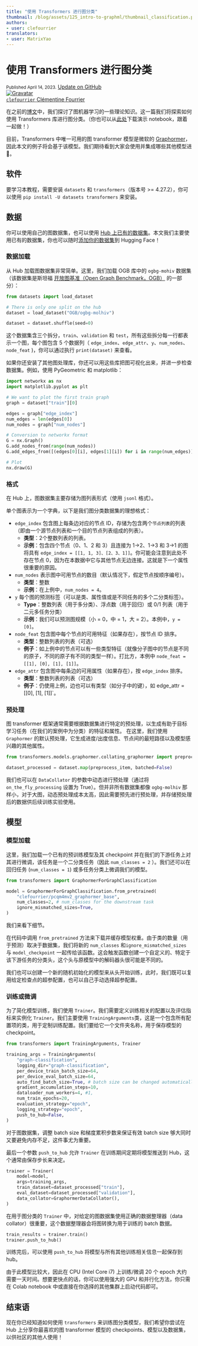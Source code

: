 ```yaml
---
title: "使用 Transformers 进行图分类" 
thumbnail: /blog/assets/125_intro-to-graphml/thumbnail_classification.png
authors:
- user: clefourrier
translators:
- user: MatrixYao
---
```


# 使用 Transformers 进行图分类

<div class="blog-metadata">
    <small>Published April 14, 2023.</small>
    <a target="_blank" class="btn no-underline text-sm mb-5 font-sans" href="https://github.com/huggingface/blog/blob/main/graphml-classification.md">
        Update on GitHub
    </a>
</div>

<div class="author-card">
    <a href="/clefourrier"> 
        <img class="avatar avatar-user" src="https://aeiljuispo.cloudimg.io/v7/https://s3.amazonaws.com/moonup/production/uploads/1644340617257-noauth.png?w=200&h=200&f=face" title="Gravatar">
        <div class="bfc">
            <code>clefourrier</code>
            <span class="fullname">Clémentine Fourrier</span>
        </div>
    </a>
</div>

在之前的[博文](https://huggingface.co/blog/intro-graphml)中，我们探讨了图机器学习的一些理论知识。这一篇我们将探索如何使用 Transformers 库进行图分类。（你也可以从[此处](https://github.com/huggingface/blog/blob/main/notebooks/graphml-classification.ipynb)下载演示 notebook，跟着一起做！）

目前，Transformers 中唯一可用的图 transformer 模型是微软的 [Graphormer](https://arxiv.org/abs/2106.05234)，因此本文的例子将会基于该模型。我们期待看到大家会使用并集成哪些其他模型进 🤗。

## 软件
要学习本教程，需要安装 `datasets` 和 `transformers`（版本号 >= 4.27.2），你可以使用 `pip install -U datasets transformers` 来安装。

## 数据
你可以使用自己的图数据集，也可以使用 [Hub 上已有的数据集](https://huggingface.co/datasets?task_categories=task_categories:graph-ml&sort=downloads)。本文我们主要使用已有的数据集，你也可以随时[添加你的数据集](https://huggingface.co/docs/datasets/upload_dataset)到 Hugging Face！

### 数据加载
从 Hub 加载图数据集非常简单。这里，我们加载 OGB 库中的 `ogbg-mohiv` 数据集（该数据集是斯坦福 [开放图基准（Open Graph Benchmark，OGB）](https://ogb.stanford.edu/) 的一部分）：

```python
from datasets import load_dataset

# There is only one split on the hub
dataset = load_dataset("OGB/ogbg-molhiv")

dataset = dataset.shuffle(seed=0)
```

这个数据集含三个拆分，`train`、`validation` 和 `test`，所有这些拆分每一行都表示一个图，每个图包含 5 个数据列（ `edge_index`、`edge_attr`、`y`、`num_nodes`、`node_feat` )，你可以通过执行 `print(dataset)` 来查看。

如果你还安装了其他图处理库，你还可以用这些库把图可视化出来，并进一步检查数据集。例如，使用 PyGeometric 和 matplotlib：

```python
import networkx as nx
import matplotlib.pyplot as plt

# We want to plot the first train graph
graph = dataset["train"][0]

edges = graph["edge_index"]
num_edges = len(edges[0])
num_nodes = graph["num_nodes"]

# Conversion to networkx format
G = nx.Graph()
G.add_nodes_from(range(num_nodes))
G.add_edges_from([(edges[0][i], edges[1][i]) for i in range(num_edges)])

# Plot
nx.draw(G)
```

### 格式
在 Hub 上，图数据集主要存储为图列表形式（使用 `jsonl` 格式）。

单个图表示为一个字典，以下是我们图分类数据集的理想格式：

- `edge_index` 包含图上每条边对应的节点 ID，存储为包含两个`节点列表`的列表（即由一个源节点列表和一个目的节点列表组成的列表）。
    - **类型**：2个整数列表的列表。
    - **示例**：包含四个节点（0、1、2 和 3）且连接为 1->2、1->3 和 3->1 的图将具有 `edge_index = [[1, 1, 3]、[2、3、1]]`。你可能会注意到此处不存在节点 0，因为在本数据中它与其他节点无边连接。这就是下一个属性很重要的原因。
- `num_nodes` 表示图中可用节点的数目（默认情况下，假定节点按顺序编号）。
    - **类型**：整数
    - **示例**：在上例中，`num_nodes = 4`。
- `y` 每个图的预测标签（可以是类、属性值或是不同任务的多个二分类标签）。
    - **Type**：整数列表（用于多分类）、浮点数（用于回归）或 0/1 列表（用于二元多任务分类）
    - **示例**：我们可以预测图规模（小 = 0，中 = 1，大 = 2）。本例中，`y = [0]`。
- `node_feat` 包含图中每个节点的可用特征（如果存在），按节点 ID 排序。
    - **类型**：整数列表的列表（可选）
    - **例子**：如上例中的节点可以有一些类型特征（就像分子图中的节点是不同的原子，不同的原子有不同的类型一样）。打比方，本例中 `node_feat = [[1], [0], [1], [1]]`。
- `edge_attr` 包含图中每条边的可用属性（如果存在），按 `edge_index` 排序。
    - **类型**：整数列表的列表（可选）
    - **例子**：仍使用上例，边也可以有类型（如分子中的键），如 edge_attr = [[0], [1], [1]]`。

### 预处理
图 transformer 框架通常需要根据数据集进行特定的预处理，以生成有助于目标学习任务（在我们的案例中为分类）的特征和属性。
在这里，我们使用 `Graphormer` 的默认预处理，它生成进度/出度信息、节点间的最短路径以及模型感兴趣的其他属性。
 
```python
from transformers.models.graphormer.collating_graphormer import preprocess_item, GraphormerDataCollator

dataset_processed = dataset.map(preprocess_item, batched=False)
```

我们也可以在 `DataCollat​​or` 的参数中动态进行预处理（通过将 `on_the_fly_processing` 设置为 True）。但并非所有数据集都像 `ogbg-molhiv` 那样小，对于大图，动态预处理成本太高，因此需要预先进行预处理，并存储预处理后的数据供后续训练实验使用。

## 模型

### 模型加载
这里，我们加载一个已有的预训练模型及其 checkpoint 并在我们的下游任务上对其进行微调，该任务是一个二分类任务（因此 `num_classes = 2` ）。我们还可以在回归任务 (`num_classes = 1`) 或多任务分类上微调我们的模型。

```python
from transformers import GraphormerForGraphClassification

model = GraphormerForGraphClassification.from_pretrained(
    "clefourrier/pcqm4mv2_graphormer_base",
    num_classes=2, # num_classes for the downstream task 
    ignore_mismatched_sizes=True,
)
```

我们来看下细节。

在代码中调用 `from_pretrained` 方法来下载并缓存模型权重。由于类的数量（用于预测）取决于数据集，我们将新的 `num_classes` 和`ignore_mismatched_sizes` 与 `model_checkpoint` 一起传给该函数。这会触发函数创建一个自定义的、特定于该下游任务的分类头，这个头与原模型中的解码器头很可能是不同的。

我们也可以创建一个新的随机初始化的模型来从头开始训练，此时，我们既可以复用给定检查点的超参配置，也可以自己手动选择超参配置。

### 训练或微调
为了简化模型训练，我们使用 `Trainer`。我们需要定义训练相关的配置以及评估指标来实例化 `Trainer`。我们主要使用 `TrainingArguments`类，这是一个包含所有配置项的类，用于定制训练配置。我们要给它一个文件夹名称，用于保存模型的 checkpoint。

```python
from transformers import TrainingArguments, Trainer

training_args = TrainingArguments(
    "graph-classification",
    logging_dir="graph-classification",
    per_device_train_batch_size=64,
    per_device_eval_batch_size=64,
    auto_find_batch_size=True, # batch size can be changed automatically to prevent OOMs
    gradient_accumulation_steps=10,
    dataloader_num_workers=4, #1, 
    num_train_epochs=20,
    evaluation_strategy="epoch",
    logging_strategy="epoch",
    push_to_hub=False,
)
```

对于图数据集，调整 batch size 和梯度累积步数来保证有效 batch size 够大同时又要避免内存不足，这件事尤为重要。

最后一个参数 `push_to_hub` 允许 `Trainer` 在训练期间定期将模型推送到 Hub，这个通常由保存步长来决定。

```python
trainer = Trainer(
    model=model,
    args=training_args,
    train_dataset=dataset_processed["train"],
    eval_dataset=dataset_processed["validation"],
    data_collator=GraphormerDataCollator(),
)

```

在用于图分类的 `Trainer` 中，对给定的图数据集使用正确的数据整理器（data collator）很重要，这个数据整理器会将图转换为用于训练的 batch 数据。

```python
train_results = trainer.train()
trainer.push_to_hub()
```

训练完后，可以使用 `push_to_hub` 将模型与所有其他训练相关信息一起保存到 hub。

由于此模型比较大，因此在 CPU (Intel Core i7) 上训练/微调 20 个 epoch 大约需要一天时间。想要更快点的话，你可以使用强大的 GPU 和并行化方法，你只需在 Colab notebook 中或直接在你选择的其他集群上启动代码即可。

## 结束语
现在你已经知道如何使用 `transformers` 来训练图分类模型，我们希望你尝试在 Hub 上分享你最喜欢的图 transformer 模型的 checkpoints、模型以及数据集，以供社区的其他人使用！